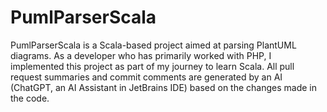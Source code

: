 # PumlParserScala
PumlParserScala is a Scala-based project aimed at parsing PlantUML diagrams. As a developer who has primarily worked with PHP, I implemented this project as part of my journey to learn Scala. All pull request summaries and commit comments are generated by an AI (ChatGPT, an AI Assistant in JetBrains IDE) based on the changes made in the code.